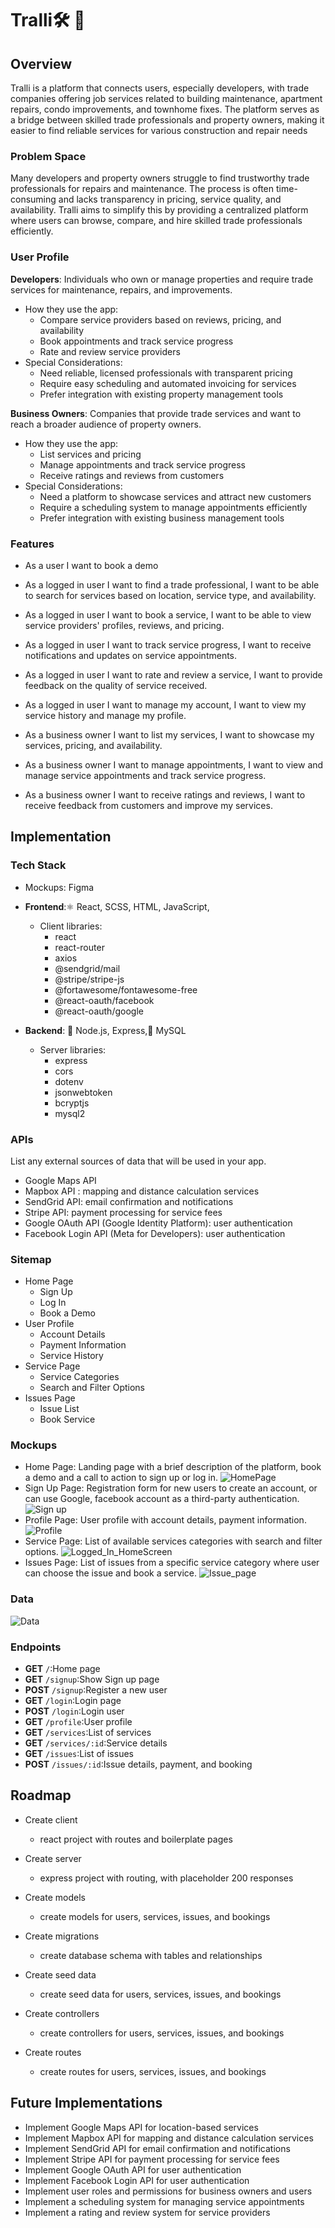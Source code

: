 # Tralli🛠️ 🧰

## Overview

Tralli is a platform that connects users, especially developers, with trade
companies offering job services related to building maintenance, apartment
repairs, condo improvements, and townhome fixes. The platform serves as a bridge
between skilled trade professionals and property owners, making it easier to
find reliable services for various construction and repair needs

### Problem Space

Many developers and property owners struggle to find trustworthy trade
professionals for repairs and maintenance. The process is often time-consuming
and lacks transparency in pricing, service quality, and availability. Tralli
aims to simplify this by providing a centralized platform where users can
browse, compare, and hire skilled trade professionals efficiently.

### User Profile

**Developers**: Individuals who own or manage properties and require trade
services for maintenance, repairs, and improvements.

- How they use the app:
  - Compare service providers based on reviews, pricing, and availability
  - Book appointments and track service progress
  - Rate and review service providers
- Special Considerations:
  - Need reliable, licensed professionals with transparent pricing
  - Require easy scheduling and automated invoicing for services
  - Prefer integration with existing property management tools

**Business Owners**: Companies that provide trade services and want to reach a
broader audience of property owners.

- How they use the app:
  - List services and pricing
  - Manage appointments and track service progress
  - Receive ratings and reviews from customers
- Special Considerations:
  - Need a platform to showcase services and attract new customers
  - Require a scheduling system to manage appointments efficiently
  - Prefer integration with existing business management tools

### Features

- As a user I want to book a demo

- As a logged in user I want to find a trade professional, I want to be able to
  search for services based on location, service type, and availability.
- As a logged in user I want to book a service, I want to be able to view
  service providers' profiles, reviews, and pricing.
- As a logged in user I want to track service progress, I want to receive
  notifications and updates on service appointments.
- As a logged in user I want to rate and review a service, I want to provide
  feedback on the quality of service received.
- As a logged in user I want to manage my account, I want to view my service
  history and manage my profile.

- As a business owner I want to list my services, I want to showcase my
  services, pricing, and availability.
- As a business owner I want to manage appointments, I want to view and manage
  service appointments and track service progress.
- As a business owner I want to receive ratings and reviews, I want to receive
  feedback from customers and improve my services.

## Implementation

### Tech Stack

- Mockups: Figma
- **Frontend**:⚛️ React, SCSS, HTML, JavaScript,

  - Client libraries:
    - react
    - react-router
    - axios
    - @sendgrid/mail
    - @stripe/stripe-js
    - @fortawesome/fontawesome-free
    - @react-oauth/facebook
    - @react-oauth/google

- **Backend**: 🌿 Node.js, Express,🐬 MySQL
  - Server libraries:
    - express
    - cors
    - dotenv
    - jsonwebtoken
    - bcryptjs
    - mysql2

### APIs

List any external sources of data that will be used in your app.

- Google Maps API
- Mapbox API : mapping and distance calculation services
- SendGrid API: email confirmation and notifications
- Stripe API: payment processing for service fees
- Google OAuth API (Google Identity Platform): user authentication
- Facebook Login API (Meta for Developers): user authentication

### Sitemap

- Home Page
  - Sign Up
  - Log In
  - Book a Demo
- User Profile
  - Account Details
  - Payment Information
  - Service History
- Service Page
  - Service Categories
  - Search and Filter Options
- Issues Page
  - Issue List
  - Book Service

### Mockups

- Home Page: Landing page with a brief description of the platform, book a demo
  and a call to action to sign up or log in.
  ![HomePage](assets/images/HomePage.jpg)
- Sign Up Page: Registration form for new users to create an account, or can use
  Google, facebook account as a third-party authentication.
  ![Sign up](assets/images/SignUp.jpg)
- Profile Page: User profile with account details, payment information.
  ![Profile](assets/images/Profile.jpg)
- Service Page: List of available services categories with search and filter
  options. ![Logged_In_HomeScreen](assets/images/Logged_In_HomeScreen.jpg)
- Issues Page: List of issues from a specific service category where user can
  choose the issue and book a service.
  ![Issue_page](assets/images/Issue_page.jpg)

### Data

![Data](assets/images/Data.jpg)

### Endpoints

- **GET** `/`:Home page
- **GET** `/signup`:Show Sign up page
- **POST** `/signup`:Register a new user
- **GET** `/login`:Login page
- **POST** `/login`:Login user
- **GET** `/profile`:User profile
- **GET** `/services`:List of services
- **GET** `/services/:id`:Service details
- **GET** `/issues`:List of issues
- **POST** `/issues/:id`:Issue details, payment, and booking

## Roadmap

- Create client

  - react project with routes and boilerplate pages

- Create server

  - express project with routing, with placeholder 200 responses

- Create models
  - create models for users, services, issues, and bookings
- Create migrations

  - create database schema with tables and relationships

- Create seed data

  - create seed data for users, services, issues, and bookings

- Create controllers

  - create controllers for users, services, issues, and bookings

- Create routes
  - create routes for users, services, issues, and bookings

## Future Implementations

- Implement Google Maps API for location-based services
- Implement Mapbox API for mapping and distance calculation services
- Implement SendGrid API for email confirmation and notifications
- Implement Stripe API for payment processing for service fees
- Implement Google OAuth API for user authentication
- Implement Facebook Login API for user authentication
- Implement user roles and permissions for business owners and users
- Implement a scheduling system for managing service appointments
- Implement a rating and review system for service providers
